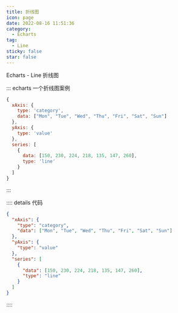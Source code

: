```yaml
---
title: 折线图
icon: page
date: 2022-08-16 11:51:36
category:
  - Echarts
tag:
  - Line
sticky: false
star: false
---
```


Echarts - Line 折线图

<!-- more -->

::: echarts 一个折线图案例

```js
{
  xAxis: {
    type: 'category',
    data: ["Mon", "Tue", "Wed", "Thu", "Fri", "Sat", "Sun"]
  },
  yAxis: {
    type: 'value'
  },
  series: [
    {
      data: [150, 230, 224, 218, 135, 147, 260],
      type: 'line'
    }
  ]
}
```

:::


:::: details 代码

```json
{
  "xAxis": {
    "type": "category",
    "data": ["Mon", "Tue", "Wed", "Thu", "Fri", "Sat", "Sun"]
  },
  "yAxis": {
    "type": "value"
  },
  "series": [
    {
      "data": [150, 230, 224, 218, 135, 147, 260],
      "type": "line"
    }
  ]
}
```

::::